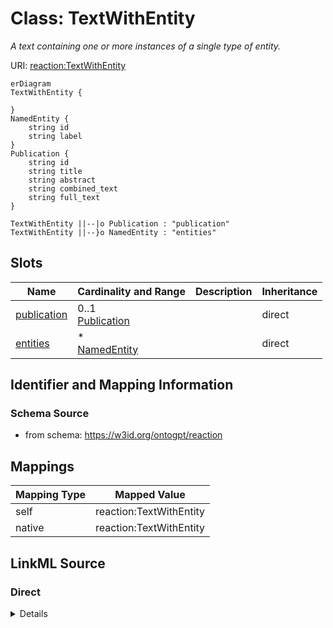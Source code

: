 

# Class: TextWithEntity


_A text containing one or more instances of a single type of entity._





URI: [reaction:TextWithEntity](http://w3id.org/ontogpt/reaction/TextWithEntity)



```mermaid
erDiagram
TextWithEntity {

}
NamedEntity {
    string id  
    string label  
}
Publication {
    string id  
    string title  
    string abstract  
    string combined_text  
    string full_text  
}

TextWithEntity ||--|o Publication : "publication"
TextWithEntity ||--}o NamedEntity : "entities"

```



<!-- no inheritance hierarchy -->


## Slots

| Name | Cardinality and Range | Description | Inheritance |
| ---  | --- | --- | --- |
| [publication](publication.md) | 0..1 <br/> [Publication](Publication.md) |  | direct |
| [entities](entities.md) | * <br/> [NamedEntity](NamedEntity.md) |  | direct |









## Identifier and Mapping Information







### Schema Source


* from schema: https://w3id.org/ontogpt/reaction




## Mappings

| Mapping Type | Mapped Value |
| ---  | ---  |
| self | reaction:TextWithEntity |
| native | reaction:TextWithEntity |







## LinkML Source

<!-- TODO: investigate https://stackoverflow.com/questions/37606292/how-to-create-tabbed-code-blocks-in-mkdocs-or-sphinx -->

### Direct

<details>
```yaml
name: TextWithEntity
description: A text containing one or more instances of a single type of entity.
from_schema: https://w3id.org/ontogpt/reaction
attributes:
  publication:
    name: publication
    annotations:
      prompt.skip:
        tag: prompt.skip
        value: 'true'
    from_schema: https://w3id.org/ontogpt/reaction
    domain_of:
    - TextWithTriples
    - TextWithEntity
    range: Publication
    inlined: true
  entities:
    name: entities
    from_schema: https://w3id.org/ontogpt/reaction
    rank: 1000
    domain_of:
    - TextWithEntity
    range: NamedEntity
    multivalued: true

```
</details>

### Induced

<details>
```yaml
name: TextWithEntity
description: A text containing one or more instances of a single type of entity.
from_schema: https://w3id.org/ontogpt/reaction
attributes:
  publication:
    name: publication
    annotations:
      prompt.skip:
        tag: prompt.skip
        value: 'true'
    from_schema: https://w3id.org/ontogpt/reaction
    alias: publication
    owner: TextWithEntity
    domain_of:
    - TextWithTriples
    - TextWithEntity
    range: Publication
    inlined: true
  entities:
    name: entities
    from_schema: https://w3id.org/ontogpt/reaction
    rank: 1000
    alias: entities
    owner: TextWithEntity
    domain_of:
    - TextWithEntity
    range: NamedEntity
    multivalued: true

```
</details>